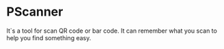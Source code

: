 # PScanner
It`s a tool for scan QR code or bar code. It can remember what you scan to help you find something easy.
